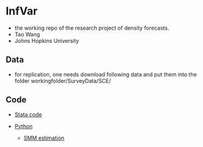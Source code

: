 # InfVar
- the working repo of the research project of density forecasts.
- Tao Wang
- Johns Hopkins University 

## Data 

- for replication, one needs download following data and put them into the folder workingfolder/SurveyData/SCE/

## Code

- [Stata code](/workingfolder/DoFile)

- [Python](/workingfolder/python)
  - [SMM estimation](/workingfolder/python/DoSMMEst-newDENI.ipynb)
